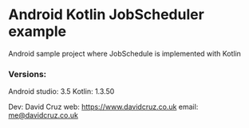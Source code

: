 # Android Kotlin JobScheduler example
Android sample project where JobSchedule is implemented with Kotlin

### Versions:
Android studio: 3.5
Kotlin: 1.3.50

Dev: David Cruz
web: https://www.davidcruz.co.uk
email: me@davidcruz.co.uk
